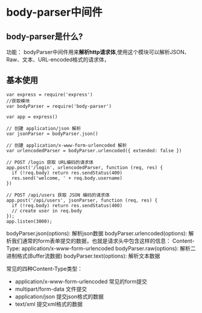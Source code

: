 # body-parser中间件


## body-parser是什么?

功能： bodyParser中间件用来**解析http请求体**,使用这个模块可以解析JSON、Raw、文本、URL-encoded格式的请求体，


## 基本使用

```
var express = require('express')
//获取模块
var bodyParser = require('body-parser')

var app = express()

// 创建 application/json 解析
var jsonParser = bodyParser.json()

// 创建 application/x-www-form-urlencoded 解析
var urlencodedParser = bodyParser.urlencoded({ extended: false })

// POST /login 获取 URL编码的请求体
app.post('/login', urlencodedParser, function (req, res) {
  if (!req.body) return res.sendStatus(400)
  res.send('welcome, ' + req.body.username)
})

// POST /api/users 获取 JSON 编码的请求体
app.post('/api/users', jsonParser, function (req, res) {
  if (!req.body) return res.sendStatus(400)
  // create user in req.body
});
app.listen(3000);
```

bodyParser.json(options): 解析json数据
bodyParser.urlencoded(options): 解析我们通常的form表单提交的数据，也就是请求头中包含这样的信息： Content-Type: application/x-www-form-urlencoded
bodyParser.raw(options): 解析二进制格式(Buffer流数据)
bodyParser.text(options): 解析文本数据



常见的四种Content-Type类型：

- application/x-www-form-urlencoded 常见的form提交
- multipart/form-data 文件提交
- application/json 提交json格式的数据
- text/xml 提交xml格式的数据



